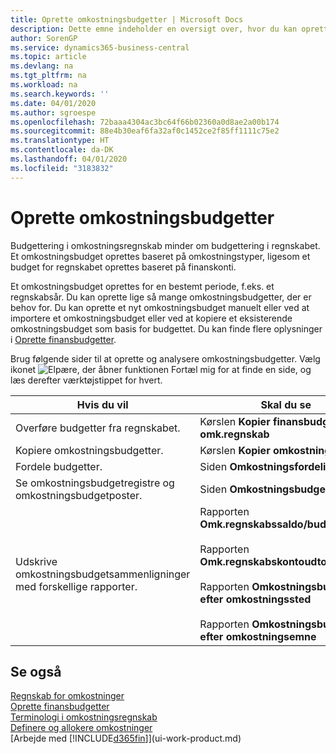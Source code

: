 ```yaml
---
title: Oprette omkostningsbudgetter | Microsoft Docs
description: Dette emne indeholder en oversigt over, hvor du kan oprette og analysere omkostningsbudgetter.
author: SorenGP
ms.service: dynamics365-business-central
ms.topic: article
ms.devlang: na
ms.tgt_pltfrm: na
ms.workload: na
ms.search.keywords: ''
ms.date: 04/01/2020
ms.author: sgroespe
ms.openlocfilehash: 72baaa4304ac3bc64f66b02360a0d8ae2a00b174
ms.sourcegitcommit: 88e4b30eaf6fa32af0c1452ce2f85ff1111c75e2
ms.translationtype: HT
ms.contentlocale: da-DK
ms.lasthandoff: 04/01/2020
ms.locfileid: "3183832"
---
```

# <a name="creating-cost-budgets"></a>Oprette omkostningsbudgetter
Budgettering i omkostningsregnskab minder om budgettering i regnskabet. Et omkostningsbudget oprettes baseret på omkostningstyper, ligesom et budget for regnskabet oprettes baseret på finanskonti.  

Et omkostningsbudget oprettes for en bestemt periode, f.eks. et regnskabsår. Du kan oprette lige så mange omkostningsbudgetter, der er behov for. Du kan oprette et nyt omkostningsbudget manuelt eller ved at importere et omkostningsbudget eller ved at kopiere et eksisterende omkostningsbudget som basis for budgettet. Du kan finde flere oplysninger i [Oprette finansbudgetter](finance-how-create-budgets.md).

Brug følgende sider til at oprette og analysere omkostningsbudgetter. Vælg ikonet ![Elpære, der åbner funktionen Fortæl mig](media/ui-search/search_small.png "Fortæl mig, hvad du vil foretage dig") for at finde en side, og læs derefter værktøjstippet for hvert.

|Hvis du vil|Skal du se|  
|--------|---------|  
|Overføre budgetter fra regnskabet.|Kørslen **Kopier finansbudget til omk.regnskab**|  
|Kopiere omkostningsbudgetter.|Kørslen **Kopier omkostningsbudget**|  
|Fordele budgetter.|Siden **Omkostningsfordeling**|  
|Se omkostningsbudgetregistre og omkostningsbudgetposter.|Siden **Omkostningsbudgetregistre**|  
|Udskrive omkostningsbudgetsammenligninger med forskellige rapporter.|Rapporten **Omk.regnskabssaldo/budget**<br /><br /> Rapporten **Omk.regnskabskontoudtog/budget**<br /><br /> Rapporten **Omkostningsbudget efter omkostningssted**<br /><br /> Rapporten **Omkostningsbudget efter omkostningsemne**|  

## <a name="see-also"></a>Se også  
[Regnskab for omkostninger](finance-manage-cost-accounting.md)  
[Oprette finansbudgetter](finance-how-create-budgets.md)  
[Terminologi i omkostningsregnskab](finance-terminology-in-cost-accounting.md)   
[Definere og allokere omkostninger](finance-define-and-allocate-costs.md)  
[Arbejde med [!INCLUDE[d365fin](includes/d365fin_md.md)]](ui-work-product.md)
